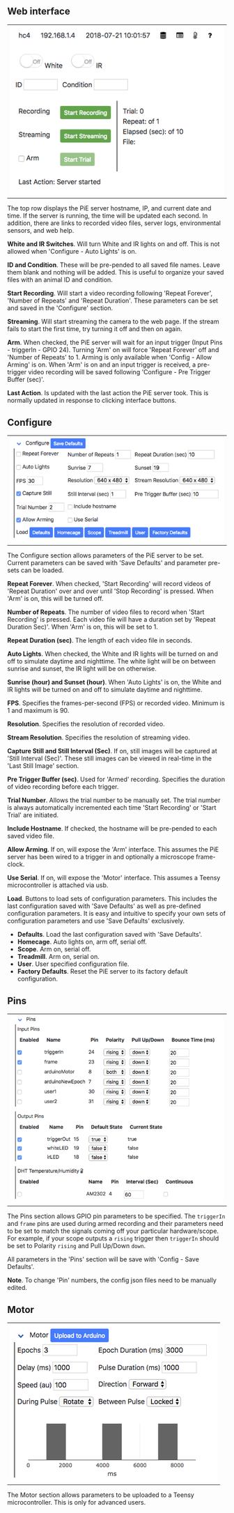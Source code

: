 ## Web interface

<table><tr><td>
<IMG SRC="docs/img/web/web_main.png">
</td></tr></table>

The top row displays the PiE server hostname, IP, and current date and time. If the server is running, the time will be updated each second. In addition, there are links to recorded video files, server logs, environmental sensors, and web help.

**White and IR Switches**. Will turn White and IR lights on and off. This is not allowed when 'Configure - Auto Lights' is on.

**ID and Condition**. These will be pre-pended to all saved file names. Leave them blank and nothing will be added. This is useful to organize your saved files with an animal ID and condition.

**Start Recording**. Will start a video recording following 'Repeat Forever', 'Number of Repeats' and 'Repeat Duration'. These parameters can be set and saved in the 'Configure' section. 

**Streaming**. Will start streaming the camera to the web page. If the stream fails to start the first time, try turning it off and then on again.

**Arm**. When checked, the PiE server will wait for an input trigger (Input Pins - triggerIn - GPIO 24). Turning 'Arm' on will force 'Repeat Forever' off and 'Number of Repeats' to 1. Arming is only available when 'Config - Allow Arming' is on. When 'Arm' is on and an input trigger is received, a pre-trigger video recording will be saved following 'Configure - Pre Trigger Buffer (sec)'.

**Last Action**. Is updated with the last action the PiE server took. This is normally updated in response to clicking interface buttons.

## Configure

<table><tr><td>
<IMG SRC="docs/img/web/web_config.png">
</td></tr></table>

The Configure section allows parameters of the PiE server to be set. Current parameters can be saved with 'Save Defaults' and parameter pre-sets can be loaded.

**Repeat Forever**. When checked, 'Start Recording' will record videos of 'Repeat Duration' over and over until 'Stop Recording' is pressed. When 'Arm' is on, this will be turned off.

**Number of Repeats**. The number of video files to record when 'Start Recording' is pressed. Each video file will have a duration set by 'Repeat Duration Sec)'. When 'Arm' is on, this will be set to 1.

**Repeat Duration (sec)**. The length of each video file in seconds.

**Auto Lights**. When checked, the White and IR lights will be turned on and off to simulate daytime and nighttime. The white light will be on between sunrise and sunset, the IR light will be on otherwise.

**Sunrise (hour) and Sunset (hour)**. When 'Auto Lights' is on, the White and IR lights will be turned on and off to simulate daytime and nighttime.

**FPS**. Specifies the frames-per-second (FPS) or recorded video. Minimum is 1 and maximum is 90.

**Resolution**. Specifies the resolution of recorded video.

**Stream Resolution**. Specifies the resolution of streaming video.

**Capture Still and Still Interval (Sec)**. If on, still images will be captured at 'Still Interval (Sec)'. These still images can be viewed in real-time in the 'Last Still Image' section.

**Pre Trigger Buffer (sec)**. Used for 'Armed' recording. Specifies the duration of video recording before each trigger.

**Trial Number**. Allows the trial number to be manually set. The trial number is always automatically incremented each time 'Start Recording' or 'Start Trial' are initiated.

**Include Hostname**. If checked, the hostname will be pre-pended to each saved video file.

**Allow Arming**. If on, will expose the 'Arm' interface. This assumes the PiE server has been wired to a trigger in and optionally a microscope frame-clock.

**Use Serial**. If on, will expose the 'Motor' interface. This assumes a Teensy microcontroller is attached via usb.

**Load**. Buttons to load sets of configuration parameters. This includes the last configuration saved with 'Save Defaults' as well as pre-defined configuration parameters. It is easy and intuitive to specify your own sets of configuration parameters and use 'Save Defaults' exclusively.

 - **Defaults**. Load the last configuration saved with 'Save Defaults'.
 - **Homecage**. Auto lights on, arm off, serial off.
 - **Scope**. Arm on, serial off.
 - **Treadmill**. Arm on, serial on.
 - **User**. User specified configuration file.
 - **Factory Defaults**.  Reset the PiE server to its factory default configuration.

## Pins

<table><tr><td>
<IMG SRC="docs/img/web/web_pins.png">
</td></tr></table>

The Pins section allows GPIO pin parameters to be specified. The `triggerIn` and `frame` pins are used during armed recording and their parameters need to be set to match the signals coming off your particular hardware/scope. For example, if your scope outputs a `rising` trigger then `triggerIn` should be set to Polarity `rising` and Pull Up/Down `down`.

All parameters in the 'Pins' section will be save with 'Config - Save Defaults'.

**Note**. To change 'Pin' numbers, the config json files need to be manually edited.

## Motor

<table><tr><td>
<IMG SRC="docs/img/web/web_motor.png">
</td></tr></table>

The Motor section allows parameters to be uploaded to a Teensy microcontroller. This is only for advanced users.